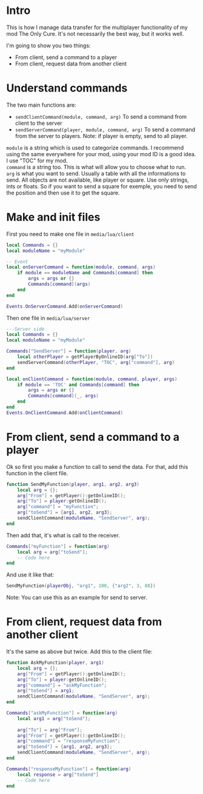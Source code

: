 # Intro
This is how I manage data transfer for the multiplayer functionality of my mod The Only Cure.  It's not necessarily the best way, but it works well.

 I'm going to show you two things:
 - From client, send a command to a player
 - From client, request data from another client

# Understand commands
The two main functions are:
 - `sendClientCommand(module, command, arg)` To send a command from client to the server
 - `sendServerCommand(player, module, command, arg)` To send a command from the server to players. Note: if player is empty, send to all player.

`module` is a string which is used to categorize commands. I recommend using the same everywhere for your mod, using your mod ID is a good idea. I use "TOC" for my mod.  
`command` is a string too. This is what will allow you to choose what to run.  
`arg` is what you want to send. Usually a table with all the informations to send. All objects are not available, like player or square. Use only strings, ints or floats. So if you want to send a square for exemple, you need to send the position and then use it to get the square.

# Make and init files
First you need to make one file in `media/lua/client`
```lua
local Commands = {}
local moduleName = "myModule"

-- Event
local onServerCommand = function(module, command, args)
    if module == moduleName and Commands[command] then
        args = args or {}
        Commands[command](args)
    end
end

Events.OnServerCommand.Add(onServerCommand)
```

Then one file in `media/lua/server`
```lua
---Server side
local Commands = {}
local moduleName = "myModule"

Commands["SendServer"] = function(player, arg)
    local otherPlayer = getPlayerByOnlineID(arg["To"])
    sendServerCommand(otherPlayer, "TOC", arg["command"], arg)
end

local onClientCommand = function(module, command, player, args)
    if module == 'TOC' and Commands[command] then
        args = args or {}
        Commands[command](_, args)
    end
end
Events.OnClientCommand.Add(onClientCommand)
```

# From client, send a command to a player
Ok so first you make a function to call to send the data. For that, add this function in the client file.
```lua
function SendMyFunction(player, arg1, arg2, arg3)
    local arg = {};
    arg["From"] = getPlayer():getOnlineID();
    arg["To"] = player:getOnlineID();
    arg["command"] = "myFunction";
    arg["toSend"] = {arg1, arg2, arg3};
    sendClientCommand(moduleName, "SendServer", arg);
end
```

Then add that, it's what is call to the receiver.
```lua
Commands["myFunction"] = function(arg)
    local arg = arg["toSend"];
    -- Code here
end
```

And use it like that:  
```lua
SendMyFunction(playerObj, "arg1", 100, {"arg2", 3, 88})
```

Note: You can use this as an example for send to server.

# From client, request data from another client
It's the same as above but twice.
Add this to the client file:
```lua
function AskMyFunction(player, arg1)
    local arg = {};
    arg["From"] = getPlayer():getOnlineID();
    arg["To"] = player:getOnlineID();
    arg["command"] = "askMyFunction";
    arg["toSend"] = arg1;
    sendClientCommand(moduleName, "SendServer", arg);
end

Commands["askMyFunction"] = function(arg)
    local arg1 = arg["toSend"];
    
    arg["To"] = arg["From"];
    arg["From"] = getPlayer():getOnlineID();
    arg["command"] = "responseMyFunction";
    arg["toSend"] = {arg1, arg2, arg3};
    sendClientCommand(moduleName, "SendServer", arg);
end

Commands["responseMyFunction"] = function(arg)
    local response = arg["toSend"]
    -- Code here
end
```

